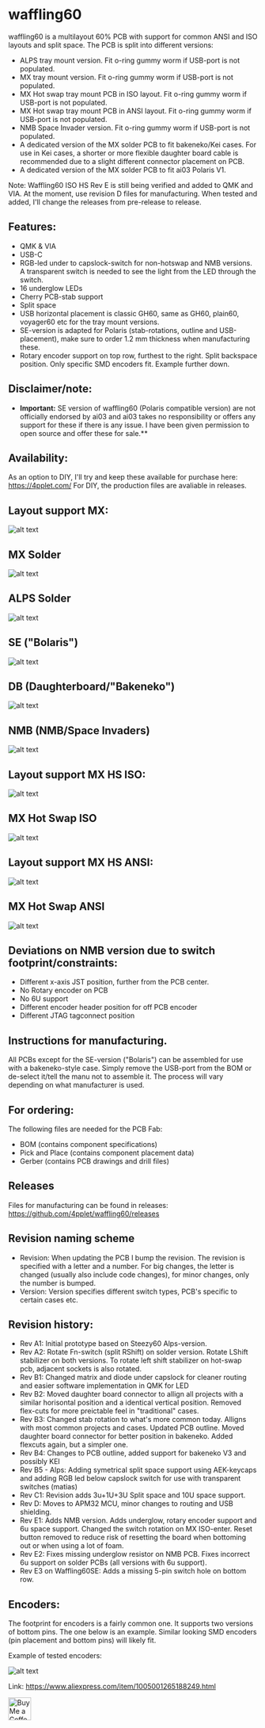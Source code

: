 # waffling60

waffling60 is a multilayout 60% PCB with support for common ANSI and ISO layouts and split space. The PCB is split into different versions:
- ALPS tray mount version. Fit o-ring gummy worm if USB-port is not populated.
- MX tray mount version. Fit o-ring gummy worm if USB-port is not populated.
- MX Hot swap tray mount PCB in ISO layout. Fit o-ring gummy worm if USB-port is not populated.
- MX Hot swap tray mount PCB in ANSI layout. Fit o-ring gummy worm if USB-port is not populated.
- NMB Space Invader version. Fit o-ring gummy worm if USB-port is not populated.
- A dedicated version of the MX solder PCB to fit bakeneko/Kei cases. For use in Kei cases, a shorter or more flexible daughter board cable is recommended due to a slight different connector placement on PCB.
- A dedicated version of the MX solder PCB to fit ai03 Polaris V1.

Note: Waffling60 ISO HS Rev E is still being verified and added to QMK and VIA. At the moment, use revision D files for manufacturing. When tested and added, I'll change the releases from pre-release to release.

## Features:
- QMK & VIA
- USB-C
- RGB-led under to capslock-switch for non-hotswap and NMB versions. A transparent switch is needed to see the light from the LED through the switch.
- 16 underglow LEDs
- Cherry PCB-stab support
- Split space
- USB horizontal placement is classic GH60, same as GH60, plain60, voyager60 etc for the tray mount versions.
- SE-version is adapted for Polaris (stab-rotations, outline and USB-placement), make sure to order 1.2 mm thickness when manufacturing these.
- Rotary encoder support on top row, furthest to the right. Split backspace position. Only specific SMD encoders fit. Example further down.

## **Disclaimer/note:**
- **Important:** SE version of waffling60 (Polaris compatible version) are not officially endorsed by ai03 and ai03 takes no responsibility or offers any support for these if there is any issue. I have been given permission to open source and offer these for sale.**

## Availability:
As an option to DIY, I'll try and keep these available for purchase here: https://4pplet.com/ For DIY, the production files are avaliable in releases.

## Layout support MX: 
![alt text](./readme-images/layout_support.jpg "Layout support")

## MX Solder
![alt text](./readme-images/Waffling60-MX_Rev_E1.jpg "PCB View - Rev E")

## ALPS Solder
![alt text](./readme-images/waffling60-ALPS_Rev_E1.jpg "PCB View - Rev E")

## SE ("Bolaris")
![alt text](./readme-images/waffling60-SE_Rev_E1.jpg "PCB View - Rev E")

## DB (Daughterboard/"Bakeneko")
![alt text](./readme-images/Waffling60-DB_Rev_E1.jpg "PCB View - Rev E")

## NMB (NMB/Space Invaders)
![alt text](./readme-images/Waffling60-NMB_Rev_E1.jpg "PCB View - Rev E")

## Layout support MX HS ISO: 
![alt text](./readme-images/layout_support_HS_ISO.jpg "Layout support")

## MX Hot Swap ISO
![alt text](./readme-images/waffling60-MXHS-ISO_Rev_E1.jpg "PCB View - Rev E")

## Layout support MX HS ANSI: 
![alt text](./readme-images/layout_support_HS_ANSI.jpg "Layout support")

## MX Hot Swap ANSI
![alt text](./readme-images/waffling60-MXHS-ANSI_Rev_E1.jpg "PCB View - Rev E")

## Deviations on NMB version due to switch footprint/constraints:
- Different x-axis JST position, further from the PCB center.
- No Rotary encoder on PCB
- No 6U support
- Different encoder header position for off PCB encoder
- Different JTAG tagconnect position

## Instructions for manufacturing.
All PCBs except for the SE-version ("Bolaris") can be assembled for use with a bakeneko-style case. Simply remove the USB-port from the BOM or de-select it/tell the manu not to assemble it. The process will vary depending on what manufacturer is used.

## For ordering:
The following files are needed for the PCB Fab:
- BOM (contains component specifications)
- Pick and Place (contains component placement data)
- Gerber (contains PCB drawings and drill files)

## Releases
Files for manufacturing can be found in releases: https://github.com/4pplet/waffling60/releases

## Revision naming scheme
- Revision: When updating the PCB I bump the revision. The revision is specified with a letter and a number. For big changes, the letter is changed (usually also include code changes), for minor changes, only the number is bumped.
- Version: Version specifies different switch types, PCB's specific to certain cases etc.

## Revision history:
- Rev A1: Initial prototype based on Steezy60 Alps-version.
- Rev A2: Rotate Fn-switch (split RShift) on solder version. Rotate LShift stabilizer on both versions. To rotate left shift stabilizer on hot-swap pcb, adjacent sockets is also rotated.
- Rev B1: Changed matrix and diode under capslock for cleaner routing and easier software implementation in QMK for LED
- Rev B2: Moved daughter board connector to allign all projects with a similar horisontal position and a identical vertical position. Removed flex-cuts for more preictable feel in "traditional" cases.
- Rev B3: Changed stab rotation to what's more common today. Alligns with most common projects and cases. Updated PCB outline. Moved daughter board connector for better position in bakeneko. Added flexcuts again, but a simpler one.
- Rev B4: Changes to PCB outline, added support for bakeneko V3 and possibly KEI
- Rev B5 - Alps: Adding symetrical split space support using AEK-keycaps and adding RGB led below capslock switch for use with transparent switches (matias)
- Rev C1: Revision adds 3u+1U+3U Split space and 10U space support.
- Rev D: Moves to APM32 MCU, minor changes to routing and USB shielding.
- Rev E1: Adds NMB version. Adds underglow, rotary encoder support and 6u space support. Changed the switch rotation on MX ISO-enter. Reset button removed to reduce risk of resetting the board when bottoming out or when using a lot of foam.
- Rev E2: Fixes missing underglow resistor on NMB PCB. Fixes incorrect 6u support on solder PCBs (all versions with 6u support).
- Rev E3 on Waffling60SE: Adds a missing 5-pin switch hole on bottom row. 


## Encoders:
The footprint for encoders is a fairly common one. It supports two versions of bottom pins. The one below is an example. Similar looking SMD encoders (pin placement and bottom pins) will likely fit.

Example of tested encoders:

![alt text](./readme-images/encoder.jpg "Aliexpress Encoder")

Link: https://www.aliexpress.com/item/1005001265188249.html

<a href='https://ko-fi.com/4pplet' target='_blank'><img height='35' style='border:0px;height:46px;' src='https://az743702.vo.msecnd.net/cdn/kofi3.png?v=0' border='0' alt='Buy Me a Coffee at ko-fi.com' />
